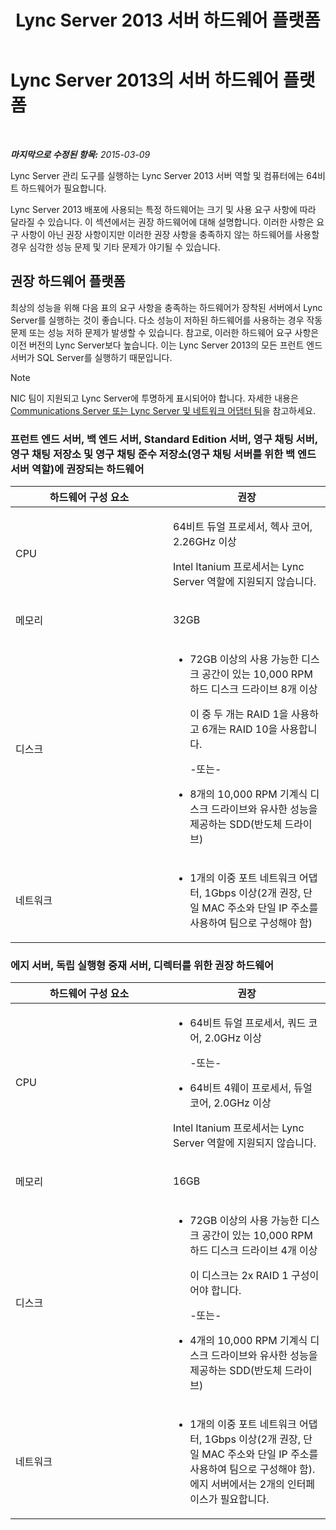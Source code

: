 ﻿---
title: Lync Server 2013 서버 하드웨어 플랫폼
TOCTitle: 서버 하드웨어 플랫폼
ms:assetid: c964c1c0-0153-472b-88ad-a38866e0df0c
ms:mtpsurl: https://technet.microsoft.com/ko-kr/library/Gg398835(v=OCS.15)
ms:contentKeyID: 49305015
ms.date: 08/10/2015
mtps_version: v=OCS.15
ms.translationtype: HT
---

# Lync Server 2013의 서버 하드웨어 플랫폼

 

_**마지막으로 수정된 항목:** 2015-03-09_

Lync Server 관리 도구를 실행하는 Lync Server 2013 서버 역할 및 컴퓨터에는 64비트 하드웨어가 필요합니다.

Lync Server 2013 배포에 사용되는 특정 하드웨어는 크기 및 사용 요구 사항에 따라 달라질 수 있습니다. 이 섹션에서는 권장 하드웨어에 대해 설명합니다. 이러한 사항은 요구 사항이 아닌 권장 사항이지만 이러한 권장 사항을 충족하지 않는 하드웨어를 사용할 경우 심각한 성능 문제 및 기타 문제가 야기될 수 있습니다.

## 권장 하드웨어 플랫폼

최상의 성능을 위해 다음 표의 요구 사항을 충족하는 하드웨어가 장착된 서버에서 Lync Server를 실행하는 것이 좋습니다. 다소 성능이 저하된 하드웨어를 사용하는 경우 작동 문제 또는 성능 저하 문제가 발생할 수 있습니다. 참고로, 이러한 하드웨어 요구 사항은 이전 버전의 Lync Server보다 높습니다. 이는 Lync Server 2013의 모든 프런트 엔드 서버가 SQL Server를 실행하기 때문입니다.


> [!NOTE]
> NIC 팀이 지원되고 Lync Server에 투명하게 표시되어야 합니다. 자세한 내용은 <A href="http://go.microsoft.com/fwlink/p/?linkid=389910">Communications Server 또는 Lync Server 및 네트워크 어댑터 팀</A>을 참고하세요.



### 프런트 엔드 서버, 백 엔드 서버, Standard Edition 서버, 영구 채팅 서버, 영구 채팅 저장소 및 영구 채팅 준수 저장소(영구 채팅 서버를 위한 백 엔드 서버 역할)에 권장되는 하드웨어

<table>
<colgroup>
<col style="width: 50%" />
<col style="width: 50%" />
</colgroup>
<thead>
<tr class="header">
<th>하드웨어 구성 요소</th>
<th>권장</th>
</tr>
</thead>
<tbody>
<tr class="odd">
<td><p>CPU</p></td>
<td><p>64비트 듀얼 프로세서, 헥사 코어, 2.26GHz 이상</p>
<p>Intel Itanium 프로세서는 Lync Server 역할에 지원되지 않습니다.</p></td>
</tr>
<tr class="even">
<td><p>메모리</p></td>
<td><p>32GB</p></td>
</tr>
<tr class="odd">
<td><p>디스크</p></td>
<td><ul>
<li><p>72GB 이상의 사용 가능한 디스크 공간이 있는 10,000 RPM 하드 디스크 드라이브 8개 이상</p>
<p>이 중 두 개는 RAID 1을 사용하고 6개는 RAID 10을 사용합니다.</p>
<p>-또는-</p></li>
<li><p>8개의 10,000 RPM 기계식 디스크 드라이브와 유사한 성능을 제공하는 SDD(반도체 드라이브)</p></li>
</ul></td>
</tr>
<tr class="even">
<td><p>네트워크</p></td>
<td><ul>
<li><p>1개의 이중 포트 네트워크 어댑터, 1Gbps 이상(2개 권장, 단일 MAC 주소와 단일 IP 주소를 사용하여 팀으로 구성해야 함)</p></li>
</ul></td>
</tr>
</tbody>
</table>


### 에지 서버, 독립 실행형 중재 서버, 디렉터를 위한 권장 하드웨어

<table>
<colgroup>
<col style="width: 50%" />
<col style="width: 50%" />
</colgroup>
<thead>
<tr class="header">
<th>하드웨어 구성 요소</th>
<th>권장</th>
</tr>
</thead>
<tbody>
<tr class="odd">
<td><p>CPU</p></td>
<td><ul>
<li><p>64비트 듀얼 프로세서, 쿼드 코어, 2.0GHz 이상</p>
<p>-또는-</p></li>
<li><p>64비트 4웨이 프로세서, 듀얼 코어, 2.0GHz 이상</p></li>
</ul>
<p>Intel Itanium 프로세서는 Lync Server 역할에 지원되지 않습니다.</p></td>
</tr>
<tr class="even">
<td><p>메모리</p></td>
<td><p>16GB</p></td>
</tr>
<tr class="odd">
<td><p>디스크</p></td>
<td><ul>
<li><p>72GB 이상의 사용 가능한 디스크 공간이 있는 10,000 RPM 하드 디스크 드라이브 4개 이상</p>
<p>이 디스크는 2x RAID 1 구성이어야 합니다.</p>
<p>-또는-</p></li>
<li><p>4개의 10,000 RPM 기계식 디스크 드라이브와 유사한 성능을 제공하는 SDD(반도체 드라이브)</p></li>
</ul></td>
</tr>
<tr class="even">
<td><p>네트워크</p></td>
<td><ul>
<li><p>1개의 이중 포트 네트워크 어댑터, 1Gbps 이상(2개 권장, 단일 MAC 주소와 단일 IP 주소를 사용하여 팀으로 구성해야 함). 에지 서버에서는 2개의 인터페이스가 필요합니다.</p></li>
</ul></td>
</tr>
</tbody>
</table>

